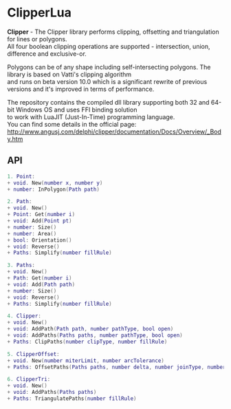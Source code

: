 # ClipperLua

**Clipper** - The Clipper library performs clipping, offsetting and triangulation for lines or polygons.  
All four boolean clipping operations are supported - intersection, union, difference and exclusive-or.  

Polygons can be of any shape including self-intersecting polygons. The library is based on Vatti's clipping algorithm  
and runs on beta version 10.0 which is a significant rewrite of previous versions and it's improved in terms of performance.  

The repository contains the compiled dll library supporting both 32 and 64-bit Windows OS and uses FFI binding solution  
to work with LuaJIT (Just-In-Time) programming language.  
You can find some details in the official page: http://www.angusj.com/delphi/clipper/documentation/Docs/Overview/_Body.htm

## API

```lua
1. Point:
+ void. New(number x, number y)
+ number: InPolygon(Path path)

2. Path:
+ void. New()
+ Point: Get(number i)
+ void: Add(Point pt)
+ number: Size()
+ number: Area()
+ bool: Orientation()
+ void: Reverse()
+ Paths: Simplify(number fillRule)

3. Paths:
+ void. New()
+ Path: Get(number i)
+ void: Add(Path path)
+ number: Size()
+ void: Reverse()
+ Paths: Simplify(number fillRule)

4. Clipper:
+ void. New()
+ void: AddPath(Path path, number pathType, bool open)
+ void: AddPaths(Paths paths, number pathType, bool open)
+ Paths: ClipPaths(number clipType, number fillRule)

5. ClipperOffset:
+ void. New(number miterLimit, number arcTolerance)
+ Paths: OffsetPaths(Paths paths, number delta, number joinType, number endType)

6. ClipperTri:
+ void. New()
+ void: AddPaths(Paths paths)
+ Paths: TriangulatePaths(number fillRule)
```
